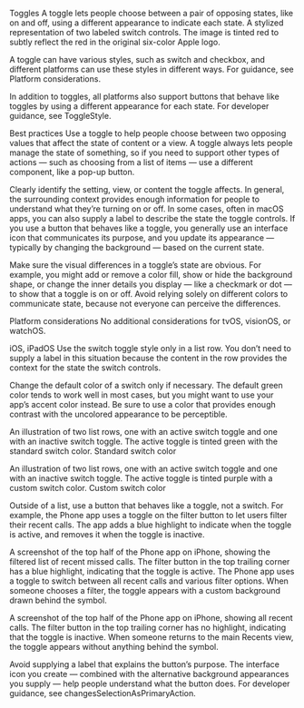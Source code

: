 Toggles
A toggle lets people choose between a pair of opposing states, like on and off, using a different appearance to indicate each state.
A stylized representation of two labeled switch controls. The image is tinted red to subtly reflect the red in the original six-color Apple logo.

A toggle can have various styles, such as switch and checkbox, and different platforms can use these styles in different ways. For guidance, see Platform considerations.

In addition to toggles, all platforms also support buttons that behave like toggles by using a different appearance for each state. For developer guidance, see ToggleStyle.

Best practices
Use a toggle to help people choose between two opposing values that affect the state of content or a view. A toggle always lets people manage the state of something, so if you need to support other types of actions — such as choosing from a list of items — use a different component, like a pop-up button.

Clearly identify the setting, view, or content the toggle affects. In general, the surrounding context provides enough information for people to understand what they’re turning on or off. In some cases, often in macOS apps, you can also supply a label to describe the state the toggle controls. If you use a button that behaves like a toggle, you generally use an interface icon that communicates its purpose, and you update its appearance — typically by changing the background — based on the current state.

Make sure the visual differences in a toggle’s state are obvious. For example, you might add or remove a color fill, show or hide the background shape, or change the inner details you display — like a checkmark or dot — to show that a toggle is on or off. Avoid relying solely on different colors to communicate state, because not everyone can perceive the differences.

Platform considerations
No additional considerations for tvOS, visionOS, or watchOS.

iOS, iPadOS
Use the switch toggle style only in a list row. You don’t need to supply a label in this situation because the content in the row provides the context for the state the switch controls.

Change the default color of a switch only if necessary. The default green color tends to work well in most cases, but you might want to use your app’s accent color instead. Be sure to use a color that provides enough contrast with the uncolored appearance to be perceptible.

An illustration of two list rows, one with an active switch toggle and one with an inactive switch toggle. The active toggle is tinted green with the standard switch color.
Standard switch color

An illustration of two list rows, one with an active switch toggle and one with an inactive switch toggle. The active toggle is tinted purple with a custom switch color.
Custom switch color

Outside of a list, use a button that behaves like a toggle, not a switch. For example, the Phone app uses a toggle on the filter button to let users filter their recent calls. The app adds a blue highlight to indicate when the toggle is active, and removes it when the toggle is inactive.

A screenshot of the top half of the Phone app on iPhone, showing the filtered list of recent missed calls. The filter button in the top trailing corner has a blue highlight, indicating that the toggle is active.
The Phone app uses a toggle to switch between all recent calls and various filter options. When someone chooses a filter, the toggle appears with a custom background drawn behind the symbol.

A screenshot of the top half of the Phone app on iPhone, showing all recent calls. The filter button in the top trailing corner has no highlight, indicating that the toggle is inactive.
When someone returns to the main Recents view, the toggle appears without anything behind the symbol.

Avoid supplying a label that explains the button’s purpose. The interface icon you create — combined with the alternative background appearances you supply — help people understand what the button does. For developer guidance, see changesSelectionAsPrimaryAction.